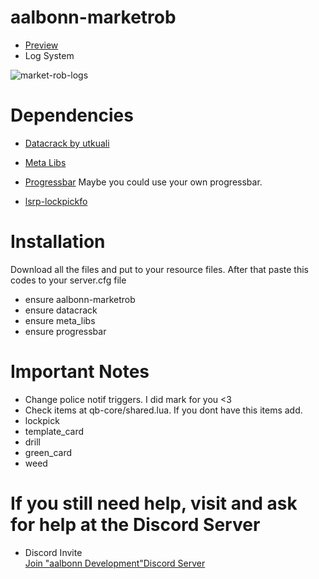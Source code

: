 # aalbonn-marketrob

 * <summary> <a href="https://www.youtube.com/watch?v=-53uNdYNbtIE">Preview</a> </summary>
 * Log System
 
  ![market-rob-logs](https://user-images.githubusercontent.com/96874392/150707463-eba947e0-3647-43c5-937e-c8124fc0474e.png)


# Dependencies
 
 * <a href="https://github.com/utkuali/datacrack">Datacrack by utkuali</a>
 
 * <a href="https://github.com/meta-hub/meta_libs">Meta Libs</a>
 
 * <a href="https://github.com/aalbonn/progressbar-for-qbcore">Progressbar</a> Maybe you could use your own progressbar.
 
 * <a href="https://github.com/aalbonn/lsrp-lockpickfo">lsrp-lockpickfo</a>
 
# Installation 
 Download all the files and put to your resource files. After that paste this codes to your server.cfg file
 * ensure aalbonn-marketrob
 * ensure datacrack
 * ensure meta_libs
 * ensure progressbar
 
 # Important Notes
  * Change police notif triggers. I did mark for you <3 
  * Check items at qb-core/shared.lua. If you dont have this items add.
   * lockpick
   * template_card
   * drill
   * green_card
   * weed
   
# If you still need help, visit and ask for help at the Discord Server

 * <summary>Discord Invite</summary>
    <a href="https://discord.gg/M6Wd6bHhXE">Join "aalbonn Development"Discord Server</a>
